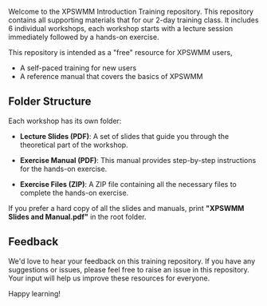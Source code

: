 Welcome to the XPSWMM Introduction Training repository. This repository contains all supporting materials that for our 2-day training class. It includes 6 individual workshops, each workshop starts with a lecture session immediately followed by a hands-on exercise.

This repository is intended as a "free" resource for XPSWMM users,
- A self-paced training for new users
- A reference manual that covers the basics of XPSWMM

## Folder Structure

Each workshop has its own folder:

- **Lecture Slides (PDF)**: A set of slides that guide you through the theoretical part of the workshop. 
  
- **Exercise Manual (PDF)**: This manual provides step-by-step instructions for the hands-on exercise. 
  
- **Exercise Files (ZIP)**: A ZIP file containing all the necessary files to complete the hands-on exercise.

If you prefer a hard copy of all the slides and manuals, print **"XPSWMM Slides and Manual.pdf"** in the root folder. 

## Feedback

We'd love to hear your feedback on this training repository. If you have any suggestions or issues, please feel free to raise an issue in this repository. Your input will help us improve these resources for everyone.

Happy learning!
